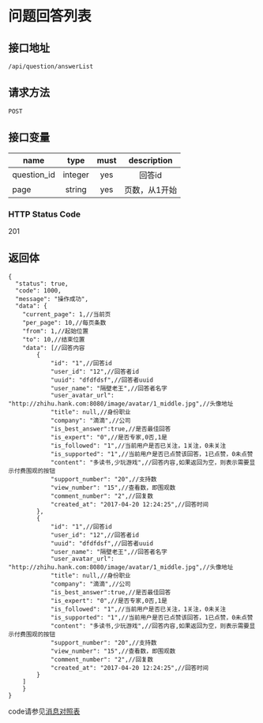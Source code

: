 # 问题回答列表

## 接口地址

`/api/question/answerList`

## 请求方法

```POST ```

## 接口变量

| name     | type     | must     | description |
|----------|:--------:|:--------:|:--------:|
| question_id  | integer   | yes      | 回答id   |
| page   | string   | yes     | 页数，从1开始 |

### HTTP Status Code

201

## 返回体

```json5
{
  "status": true,
  "code": 1000,
  "message": "操作成功",
  "data": {
    "current_page": 1,//当前页
    "per_page": 10,//每页条数
    "from": 1,//起始位置
    "to": 10,//结束位置
    "data": [//回答内容
        {
            "id": "1",//回答id
            "user_id": "12",//回答者id
            "uuid": "dfdfdsf",//回答者uuid
            "user_name": "隔壁老王",//回答者名字
            "user_avatar_url": "http://zhihu.hank.com:8080/image/avatar/1_middle.jpg",//头像地址
            "title": null,//身份职业
            "company": "滴滴",//公司
            "is_best_answer":true,//是否最佳回答
            "is_expert": "0",//是否专家,0否,1是
            "is_followed": "1",//当前用户是否已关注，1关注，0未关注
            "is_supported": "1",//当前用户是否已点赞该回答，1已点赞，0未点赞
            "content": "多读书,少玩游戏",//回答内容,如果返回为空，则表示需要显示付费围观的按钮
            "support_number": "20",//支持数
            "view_number": "15",//查看数，即围观数
            "comment_number": "2",//回复数
            "created_at": "2017-04-20 12:24:25",//回答时间
        },
        {
            "id": "1",//回答id
            "user_id": "12",//回答者id
            "uuid": "dfdfdsf",//回答者uuid
            "user_name": "隔壁老王",//回答者名字
            "user_avatar_url": "http://zhihu.hank.com:8080/image/avatar/1_middle.jpg",//头像地址
            "title": null,//身份职业
            "company": "滴滴",//公司
            "is_best_answer":true,//是否最佳回答
            "is_expert": "0",//是否专家,0否,1是
            "is_followed": "1",//当前用户是否已关注，1关注，0未关注
            "is_supported": "1",//当前用户是否已点赞该回答，1已点赞，0未点赞
            "content": "多读书,少玩游戏",//回答内容,如果返回为空，则表示需要显示付费围观的按钮
            "support_number": "20",//支持数
            "view_number": "15",//查看数，即围观数
            "comment_number": "2",//回复数
            "created_at": "2017-04-20 12:24:25",//回答时间
        }
    ]
    }
}
``` 

code请参见[消息对照表](消息对照表.md)
